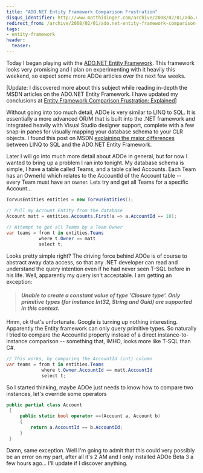 ```yaml
---
title: "ADO.NET Entity Framework Comparison Frustration"
disqus_identifier: http://www.matthidinger.com/archive/2008/02/01/ado.net-entity-framework-comparison-frustration.aspx
redirect_from: /archive/2008/02/01/ado.net-entity-framework-comparison-frustration.aspx/
tags: 
- entity-framework
header:
  teaser: 
---
```

Today I began playing with the [ADO.NET Entity Framework](http://blog.matthidinger.com/ct.ashx?id=1d3e122e-345a-4975-801d-526a15480442&url=http%3a%2f%2fmsdn2.microsoft.com%2fen-us%2flibrary%2faa697427(VS.80).aspx). This framework looks very promising and I plan on experimenting with it heavily this weekend, so expect some more ADOe articles over the next few weeks.

\[Update: I discovered more about this subject while reading in-depth the MSDN articles on the ADO.NET Entity Framework. I have updated my conclusions at [Entity Framework Comparison Frustration: Explained](http://blog.matthidinger.com/ct.ashx?id=1d3e122e-345a-4975-801d-526a15480442&url=http%3a%2f%2fblog.matthidinger.com%2f2008%2f02%2f26%2fEntityFrameworkComparisonFrustrationExplained.aspx)\]

Without going into too much detail, ADOe is very similar to LINQ to SQL. It is essentially a more advanced OR/M that is built into the .NET framework and integrated heavily with Visual Studio designer support, complete with a few snap-in panes for visually mapping your database schema to your CLR objects. I found this post on MSDN [explaining the major differences](http://blog.matthidinger.com/ct.ashx?id=1d3e122e-345a-4975-801d-526a15480442&url=http%3a%2f%2fforums.microsoft.com%2fMSDN%2fShowPost.aspx%3fPostID%3d1935713%26SiteID%3d1) between LINQ to SQL and the ADO.NET Entity Framework.

Later I will go into much more detail about ADOe in general, but for now I wanted to bring up a problem I ran into tonight. My database schema is simple, I have a table called Teams, and a table called Accounts. Each Team has an OwnerId which relates to the AccountId of the Account table -- every Team must have an owner. Lets try and get all Teams for a specific Account...

```csharp
TorvusEntities entities = new TorvusEntities();

// Pull my Account Entity from the database
Account matt = entities.Accounts.First(a => a.AccountId == 10);
 
// Attempt to get all Teams by a Team Owner
var teams = from t in entities.Teams
            where t.Owner == matt
            select t;
```

[](http://blog.matthidinger.com/ct.ashx?id=1d3e122e-345a-4975-801d-526a15480442&url=http%3a%2f%2f11011.net%2fsoftware%2fvspaste)Looks pretty simple right? The driving force behind ADOe is of course to abstract away data access, so that any .NET developer can read and understand the query intention even if he had never seen T-SQL before in his life. Well, apparently my query isn't acceptable. I am getting an exception:

> #### *Unable to create a constant value of type 'Closure type'. Only primitive types (for instance Int32, String and Guid) are supported in this context.*

Hmm, ok that's unfortunate. Google is turning up nothing interesting. Apparently the Entity framework can only query primitive types. So naturally I tried to compare the AccountId property instead of a direct instance-to-instance comparison -- something that, IMHO, looks more like T-SQL than C\#.

```csharp
// This works, by comparing the AccountId (int) column
var teams = from t in entities.Teams
             where t.Owner.AccountId == matt.AccountId
             select t;
```

So I started thinking, maybe ADOe just needs to know how to compare two instances, let's override some operators

```csharp
public partial class Account
 {
     public static bool operator ==(Account a, Account b)
     {
         return a.AccountId == b.AccountId;
     }
 }
```

Damn, same exception. Well I'm going to admit that this could very possibly be an error on my part, after all it's 2 AM and I only installed ADOe Beta 3 a few hours ago... I'll update if I discover anything.

